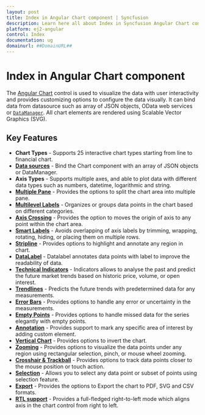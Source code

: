 ```yaml
---
layout: post
title: Index in Angular Chart component | Syncfusion
description: Learn here all about Index in Syncfusion Angular Chart component of Syncfusion Essential JS 2 and more.
platform: ej2-angular
control: Index 
documentation: ug
domainurl: ##DomainURL##
---
```


# Index in Angular Chart component

The [Angular Chart](https://www.syncfusion.com/angular-ui-components/angular-charts) control is used to visualize the data with user interactivity and provides customizing options to configure the data visually.
It can bind data from  datasource such as array of JSON objects, OData web services or [`DataManager`](http://ej2.syncfusion.com/documentation/data/api-dataManager.html).
All chart elements are rendered using Scalable Vector Graphics (SVG).

## Key Features

* **Chart Types** - Supports 25 interactive chart types starting from line to financial chart.
* [**Data sources**](https://ej2.syncfusion.com/angular/demos/#/bootstrap5/chart/local-data) - Bind the Chart component with an array of JSON objects or DataManager.
* **Axis Types** - Supports multiple axes, and able to plot data with different data types such as numbers, datetime, logarithmic and string.
* [**Multiple Pane**](https://ej2.syncfusion.com/angular/demos/#/bootstrap5/chart/candle-stick) - Provides the options to split the chart area into multiple pane.
* [**Multilevel Labels**](https://ej2.syncfusion.com/angular/demos/#/bootstrap5/chart/multi-level-label) - Organizes or groups data points in the chart based on different categories.
* [**Axis Crossing**](https://ej2.syncfusion.com/angular/demos/#/bootstrap5/chart/axes-crossing) - Provides the option to moves the origin of axis to any point within the chart area.
* [**Smart Labels**](https://ej2.syncfusion.com/angular/demos/#/bootstrap5/chart/smart-axis-labels) - Avoids overlapping of axis labels by trimming, wrapping, rotating, hiding, or placing them on multiple rows.
* [**Stripline**](https://ej2.syncfusion.com/angular/demos/#/bootstrap5/chart/strip-line) - Provides options to highlight and annotate any region in chart.
* [**DataLabel**](https://ej2.syncfusion.com/angular/demos/#/bootstrap5/chart/data-label-template) - Datalabel annotates data points with label to improve the readability of data.
* [**Technical Indicators**](https://ej2.syncfusion.com/angular/demos/#/bootstrap5/chart/accumulation-distribution-indicator) - Indicators allows to analyse the past and predict the future market trends based on historic price, volume, or open interest.
* [**Trendlines**](https://ej2.syncfusion.com/angular/demos/#/bootstrap5/chart/trend-lines) - Predicts the future trends with predetermined data for any measurements.
* [**Error Bars**](https://ej2.syncfusion.com/angular/demos/#/bootstrap5/chart/error-bar) - Provides options to handle any error or uncertainty in the measurements.
* [**Empty Points**](https://ej2.syncfusion.com/angular/demos/#/bootstrap5/chart/pie-empty-point) - Provides options to handle missed data for the series elegantly with empty points.
* [**Annotation**](https://ej2.syncfusion.com/angular/demos/#/bootstrap5/chart/pie-annotation) - Provides support to mark any specific area of interest by adding custom element.
* [**Vertical Chart**](https://ej2.syncfusion.com/angular/demos/#/bootstrap5/chart/vertical) - Provides options to invert the chart.
* [**Zooming**](https://ej2.syncfusion.com/angular/demos/#/bootstrap5/chart/zooming) - Provides options to visualize the data points under any region using rectangular selection, pinch, or mouse wheel zooming.
* [**Crosshair & Trackball**](https://ej2.syncfusion.com/angular/demos/#/bootstrap5/chart/cross-hair) - Provides options to track data points closer to the mouse position or touch action.
* [**Selection**](https://ej2.syncfusion.com/angular/demos/#/bootstrap5/chart/range-selection) - Allows you to select any data point or subset of points using selection feature.
* [**Export**](https://ej2.syncfusion.com/angular/demos/#/bootstrap5/chart/export) - Provides the options to Export the chart to  PDF, SVG and CSV formats.
* [**RTL support**](https://ej2.syncfusion.com/angular/demos/#/bootstrap5/chart/inversed) - Provides a full-fledged right-to-left mode which aligns axis in the chart control from right to left.